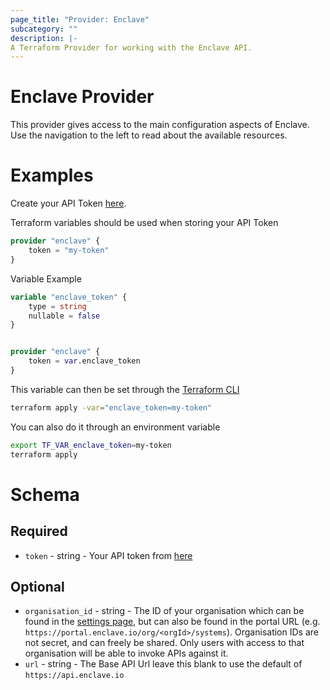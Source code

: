 ```yaml
---
page_title: "Provider: Enclave"
subcategory: ""
description: |-
A Terraform Provider for working with the Enclave API.
---
```


# Enclave Provider
This provider gives access to the main configuration aspects of Enclave. Use the navigation to the left to read about the available resources. 

# Examples
Create your API Token [here](https://portal.enclave.io/account). 

Terraform variables should be used when storing your API Token

```terraform
provider "enclave" {
    token = "my-token"
}
```

Variable Example
```terraform
variable "enclave_token" {
    type = string
    nullable = false
}


provider "enclave" {
    token = var.enclave_token
}
```

This variable can then be set through the [Terraform CLI](https://www.terraform.io/cli) 
```bash
terraform apply -var="enclave_token=my-token"
```

You can also do it through an environment variable 
```bash
export TF_VAR_enclave_token=my-token
terraform apply
```

# Schema
## Required
- `token` - string - Your API token from [here](https://portal.enclave.io/account)

## Optional
- `organisation_id` - string - The ID of your organisation which can be found in the [settings page](https://portal.enclave.io/my/settings), but can also be found in the portal URL (e.g. `https://portal.enclave.io/org/<orgId>/systems`). Organisation IDs are not secret, and can freely be shared. Only users with access to that organisation will be able to invoke APIs against it.
- `url` - string - The Base API Url leave this blank to use the default of `https://api.enclave.io`
